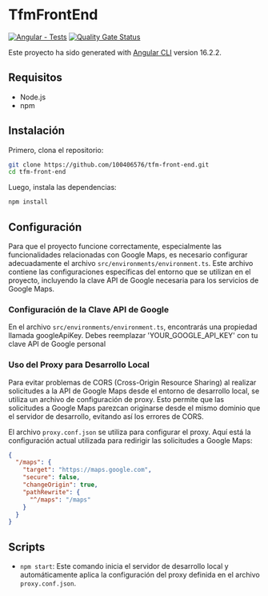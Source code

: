 # TfmFrontEnd

[![Angular - Tests](https://github.com/100406576/tfm-front-end/actions/workflows/angular-test-sonar.yml/badge.svg)](https://github.com/100406576/tfm-front-end/actions/workflows/angular-test-sonar.yml) [![Quality Gate Status](https://sonarcloud.io/api/project_badges/measure?project=100406576%3Atfm-front-end&metric=alert_status)](https://sonarcloud.io/summary/new_code?id=100406576%3Atfm-front-end)

Este proyecto ha sido generated with [Angular CLI](https://github.com/angular/angular-cli) version 16.2.2.

## Requisitos

- Node.js
- npm

## Instalación

Primero, clona el repositorio:

```bash
git clone https://github.com/100406576/tfm-front-end.git
cd tfm-front-end
```

Luego, instala las dependencias:

```bash
npm install
```

## Configuración
Para que el proyecto funcione correctamente, especialmente las funcionalidades relacionadas con Google Maps, es necesario configurar adecuadamente el archivo `src/environments/environment.ts`. Este archivo contiene las configuraciones específicas del entorno que se utilizan en el proyecto, incluyendo la clave API de Google necesaria para los servicios de Google Maps.

### Configuración de la Clave API de Google
En el archivo `src/environments/environment.ts`, encontrarás una propiedad llamada googleApiKey. Debes reemplazar 'YOUR_GOOGLE_API_KEY' con tu clave API de Google personal

### Uso del Proxy para Desarrollo Local
Para evitar problemas de CORS (Cross-Origin Resource Sharing) al realizar solicitudes a la API de Google Maps desde el entorno de desarrollo local, se utiliza un archivo de configuración de proxy. Esto permite que las solicitudes a Google Maps parezcan originarse desde el mismo dominio que el servidor de desarrollo, evitando así los errores de CORS.

El archivo `proxy.conf.json` se utiliza para configurar el proxy. Aquí está la configuración actual utilizada para redirigir las solicitudes a Google Maps:
```json
{
  "/maps": {
    "target": "https://maps.google.com",
    "secure": false,
    "changeOrigin": true,
    "pathRewrite": {
      "^/maps": "/maps"
    }
  }
}
```
## Scripts

- `npm start`: Este comando inicia el servidor de desarrollo local y automáticamente aplica la configuración del proxy definida en el archivo `proxy.conf.json`.



